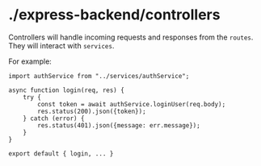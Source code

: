 # ./express-backend/controllers
Controllers will handle incoming requests and responses from the `routes`. They will interact with `services`.

For example:
```
import authService from "../services/authService";

async function login(req, res) {
    try {
        const token = await authService.loginUser(req.body);
        res.status(200).json({token});
    } catch (error) {
        res.status(401).json({message: err.message});
    }
}

export default { login, ... }

```